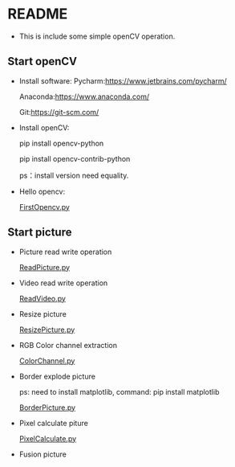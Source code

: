 # README
- This is include some simple openCV operation.


## Start openCV

- Install software:
    Pycharm:https://www.jetbrains.com/pycharm/
    
    Anaconda:https://www.anaconda.com/
    
    Git:https://git-scm.com/


- Install openCV:
    
    pip install opencv-python
    
    pip install opencv-contrib-python

    ps：install version need equality.

- Hello opencv:

    [FirstOpencv.py](FirstOpencv.py)



## Start picture

- Picture read write operation

    [ReadPicture.py](ReadPicture.py)


- Video read write operation

    [ReadVideo.py](ReadVideo.py)

- Resize picture

    [ResizePicture.py](ResizePicture.py)

- RGB Color channel extraction

    [ColorChannel.py](ColorChannel.py)


- Border explode picture

    ps: need to install matplotlib, command: pip install matplotlib

    [BorderPicture.py](BorderPicture.py)


- Pixel calculate piture

    [PixelCalculate.py](PixelCalculate.py)


- Fusion picture

    []()


